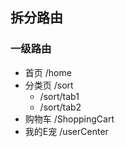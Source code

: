## 拆分路由
### 一级路由
- 首页 /home
- 分类页 /sort
	- /sort/tab1
	- /sort/tab2
- 购物车 /ShoppingCart
- 我的E宠 /userCenter

